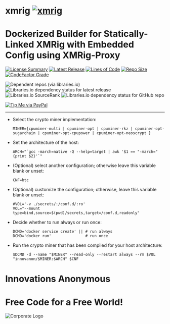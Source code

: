 # xmrig [![xmrig](https://github.com/InnovAnon-Inc/xmrig/actions/workflows/pkgrel.yml/badge.svg?branch=pg)](https://github.com/InnovAnon-Inc/xmrig/actions/workflows/pkgrel.yml?branch=pg)
Dockerized Builder for Statically-Linked XMRig with Embedded Config using XMRig-Proxy
==========
[![License Summary](https://img.shields.io/github/license/InnovAnon-Inc/xmrig?color=%23FF1100&label=Free%20Code%20for%20a%20Free%20World%21&logo=InnovAnon%2C%20Inc.&logoColor=%23FF1133&style=plastic)](https://tldrlegal.com/license/unlicense#summary)
[![Latest Release](https://img.shields.io/github/commits-since/InnovAnon-Inc/xmrig/latest?color=%23FF1100&include_prereleases&logo=InnovAnon%2C%20Inc.&logoColor=%23FF1133&style=plastic)](https://github.com/InnovAnon-Inc/xmrig/releases/latest)
[![Lines of Code](https://tokei.rs/b1/github/InnovAnon-Inc/xmrig?category=code&color=FF1100&logo=InnovAnon-Inc&logoColor=FF1133&style=plastic)](https://github.com/InnovAnon-Inc/xmrig)
[![Repo Size](https://img.shields.io/github/repo-size/InnovAnon-Inc/xmrig?color=%23FF1100&logo=InnovAnon%2C%20Inc.&logoColor=%23FF1133&style=plastic)](https://github.com/InnovAnon-Inc/xmrig)
[![CodeFactor Grade](https://img.shields.io/codefactor/grade/github/InnovAnon-Inc/xmrig?color=FF1100&logo=InnovAnon-Inc&logoColor=FF1133&style=plastic)](https://www.codefactor.io/repository/github/InnovAnon-Inc/xmrig)

![Dependent repos (via libraries.io)](https://img.shields.io/librariesio/dependent-repos/pypi/xmrig?color=FF1100&style=plastic)
![Libraries.io dependency status for latest release](https://img.shields.io/librariesio/release/pypi/xmrig?color=FF1100&style=plastic)
![Libraries.io SourceRank](https://img.shields.io/librariesio/sourcerank/pypi/xmrig?style=plastic)
![Libraries.io dependency status for GitHub repo](https://img.shields.io/librariesio/github/InnovAnon-Inc/xmrig?color=FF1100&logoColor=FF1133&style=plastic)

[![Tip Me via PayPal](https://img.shields.io/badge/paypal-donate-FF1100.svg?logo=paypal&logoColor=FF1133&style=plastic)](https://www.paypal.me/InnovAnon)

-----

- Select the crypto miner implementation:
    ```
    MINER={cpuminer-multi | cpuminer-opt | cpuminer-rkz | cpuminer-opt-sugarchain | cpuminer-opt-cpupower | cpuminer-opt-neoscrypt }
    ```
- Set the architecture of the host:
    ```
    ARCH="`gcc -march=native -Q --help=target | awk '$1 == "-march=" {print $2}'`"
    ```
- (Optional) select another configuration; otherwise leave this variable blank or unset:
    ```
    CNF=btc
    ```
- (Optional) customize the configuration; otherwise, leave this variable blank or unset:
    ```
    #VOL='-v ./secrets/:/conf.d/:ro'
    VOL="--mount type=bind,source=$(pwd)/secrets,target=/conf.d,readonly"
    ```
- Decide whether to run always or run once:
    ```
    DCMD='docker service create' || # run always
    DCMD='docker run'               # run once
    ```
- Run the crypto miner that has been compiled for your host architecture:
    ```
    $DCMD -d --name "$MINER" --read-only --restart always --rm $VOL "innovanon/$MINER:$ARCH" $CNF
    ```

# Innovations Anonymous
Free Code for a Free World!
==========
![Corporate Logo](https://innovanon-inc.github.io/assets/images/logo.gif)

